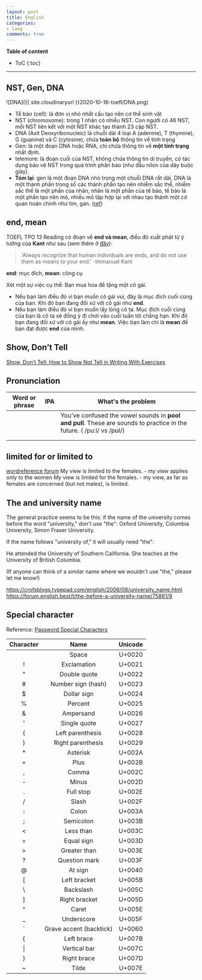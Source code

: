```yaml
---
layout: post
title: English
categories:
- lang
comments: true
---
```



**Table of content**
* ToC
{:toc}
----

## NST, Gen, DNA

![DNA]({{ site.cloudinaryurl }}2020-10-18-toefl/DNA.png)

- Tế bào (cell): là đơn vị nhỏ nhất cấu tạo nên cơ thể sinh vật
- NST (chromosome): trong 1 nhân có nhiều NST. Con người có 46 NST, mỗi NST liên kết với một NST khác tạo thành 23 cặp NST.
- DNA (Axit Deoxyribonucleic) là chuỗi dài 4 loại  A (adenine), T (thymine), G (guanine) và C (cytosine), chứa **toàn bộ** thông tin về tính trạng
- Gen: là một đoạn DNA hoặc RNA, chỉ chứa thông tin về **một tính trạng** nhất định.
- telemore: là đoạn cuối của NST, không chứa thông tin di truyền, có tác dụng bảo vệ NST trong quá trình phân bào (như đầu nilon của dây buộc giày).
- **Tóm lại**: gen là một đoạn DNA nhỏ trong một chuỗi DNA rất dài, DNA là  một thành phần trong số các thành phần tạo nên nhiễm sắc thể, nhiễm sắc  thể là một phần của nhân, nhân là một phần của tế bào, tế bào là một  phần tạo nên mô, nhiều mô tập hợp lại với nhau tạo thành một cơ quan  hoàn chỉnh như tim, gan. ([ref](https://www.banhoituidap.com/p/2498/su-khac-nhau-giua-dna-nhiem-sac-the-va-gen-la-gi/))



## end, mean

TOEFL TPO 13 Reading có đoạn về **end và mean**, điều đó xuất phát từ ý tưởng của **Kant** như sau (xem thêm ở [đây](https://spiderum.com/bai-dang/Mot-Nguyen-tac-cho-Cuoc-song-egf)):

>  'Always recognize that human individuals are ends, and do not use them as means to your end.' -Immanuel Kant 

**end**: mục đích, **mean**: công cụ

Xét một sự việc cụ thể: Bạn mua hoa để tặng một cô gái.

- Nếu bạn làm điều đó vì bạn muốn cô gái vui, đây là mục đích cuối cùng của bạn. Khi đó bạn đang đối xử với cô gái như **end**.
- Nếu bạn làm điều đó vì bạn muốn lấy lòng cô ta. Mục đích cuối cùng của bạn là cô ta sẽ đồng ý đi chơi vào cuối tuần tới chẳng hạn. Khi đó bạn đang đối xử với cô gái ấy như **mean**. Việc bạn làm chỉ là **mean** để bạn đạt được **end** của mình.

## Show, Don’t Tell

[Show, Don’t Tell: How to Show Not Tell in Writing With Exercises](https://self-publishingschool.com/show-dont-tell-writing/)

## Pronunciation

| Word or phrase | IPA | What's the problem                                                                                                    |
| -------------- | --- | --------------------------------------------------------------------------------------------------------------------- |
|                |     | You’ve confused the vowel sounds in **pool and pull**. These are sounds to practice in the future. ( /puːl/ vs /pʊl/) |
|                |     |                                                                                                                       |
|                |     |                                                                                                                       |

## limited for or limited to
[wordreference forum](https://forum.wordreference.com/threads/limited-to-or-limited-for.2328822/)
My view is limited to the females. - my view applies only to the women
My view is limited for the females. - my view, as far as females are concerned (but not males), is limited.

## The and university name

The general practice seems to be this: if the name of the university comes before the word "university," don't use "the": Oxford University, Columbia University, Simon Fraser University.

If the name follows "university of," it will usually need "the":

He attended the University of Southern California.
She teaches at the University of British Columbia.

(If anyone can think of a similar name where we wouldn't use "the," please let me know!)

https://crofsblogs.typepad.com/english/2006/08/university_name.html
https://forum.english.best/t/the-before-a-university-name/75861/9

## Special character

Reference: [Password Special Characters](https://owasp.org/www-community/password-special-characters)

| Character |          Name           | Unicode |
| :-------: | :---------------------: | :-----: |
|           |          Space          | U+0020  |
|     !     |       Exclamation       | U+0021  |
|     "     |      Double quote       | U+0022  |
|     #     |   Number sign (hash)    | U+0023  |
|     $     |       Dollar sign       | U+0024  |
|     %     |         Percent         | U+0025  |
|   &amp;   |        Ampersand        | U+0026  |
|     '     |      Single quote       | U+0027  |
|     (     |    Left parenthesis     | U+0028  |
|     )     |    Right parenthesis    | U+0029  |
|     *     |        Asterisk         | U+002A  |
|     +     |          Plus           | U+002B  |
|     ,     |          Comma          | U+002C  |
|     -     |          Minus          | U+002D  |
|     .     |        Full stop        | U+002E  |
|     /     |          Slash          | U+002F  |
|     :     |          Colon          | U+003A  |
|     ;     |        Semicolon        | U+003B  |
|     <     |        Less than        | U+003C  |
|     =     |       Equal sign        | U+003D  |
|     >     |      Greater than       | U+003E  |
|     ?     |      Question mark      | U+003F  |
|     @     |         At sign         | U+0040  |
|     [     |      Left bracket       | U+005B  |
|     \     |        Backslash        | U+005C  |
|     ]     |      Right bracket      | U+005D  |
|     ^     |          Caret          | U+005E  |
|     _     |       Underscore        | U+005F  |
|     `     | Grave accent (backtick) | U+0060  |
|     {     |       Left brace        | U+007B  |
|  &#124;   |      Vertical bar       | U+007C  |
|     }     |       Right brace       | U+007D  |
|     ~     |          Tilde          | U+007E  |
